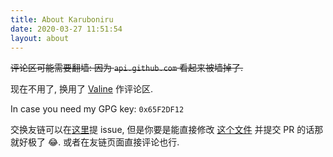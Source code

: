 ```yaml
---
title: About Karuboniru
date: 2020-03-27 11:51:54
layout: about
---
```

~~评论区可能需要翻墙: 因为 `api.github.com` 看起来被墙掉了.~~

现在不用了, 换用了 [Valine](https://valine.js.org/) 作评论区.

In case you need my GPG key: `0x65F2DF12`

交换友链可以在[这里](https://github.com/karuboniru/blog_ci/issues)提 issue, 但是你要是能直接修改 [这个文件](https://github.com/karuboniru/blog_ci/blob/master/source/_data/fluid_config.yml) 并提交 PR 的话那就好极了 😂. 或者在友链页面直接评论也行.
